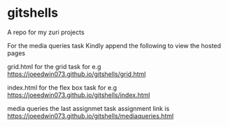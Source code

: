 # gitshells
A repo for my zuri projects

For the media queries task
Kindly append the following to view the hosted pages

grid.html for the grid task  for e.g  https://joeedwin073.github.io/gitshells/grid.html

index.html for the flex box task for e.g https://joeedwin073.github.io/gitshells/index.html

media queries the last assignmet task assignment link is https://joeedwin073.github.io/gitshells/mediaqueries.html
